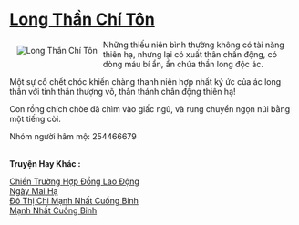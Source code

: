 <a href="https://truyenwiki.net/long-than-chi-ton.35085/" title="Long Thần Chí Tôn"><h1>Long Thần Chí Tôn</h1></a><div style="display:table"><img align="right" style="float: left; padding: 10px;" src="https://truyenwiki.net/a/img/str/src/35085.jpg" alt="Long Thần Chí Tôn">Những thiếu niên bình thường không có tài năng thiên hạ, nhưng lại có xuất thân chấn động, có dòng máu bí ẩn, ẩn chứa thần long độc ác.<p></p> Một sự cố chết chóc khiến chàng thanh niên hợp nhất ký ức của ác long thần với tinh thần thượng võ, thần thánh chấn động thiên hạ!<p></p> Con rồng chích chòe đã chìm vào giấc ngủ, và rung chuyển ngọn núi bằng một tiếng còi.<p></p> Nhóm người hâm mộ: 254466679</div><p><br><b>Truyện Hay Khác :</b></p><a href="https://truyenwiki.net/chien-truong-hop-dong-lao-dong.35400/" alt="Chiến Trường Hợp Đồng Lao Động">Chiến Trường Hợp Đồng Lao Động</a><br/><a href="https://sangtacviet.wordpress.com/2020/10/22/ngay-mai-ha/" alt="Ngày Mai Hạ">Ngày Mai Hạ</a><br/><a href="https://sangtacviet.wordpress.com/2020/10/22/do-thi-chi-manh-nhat-cuong-binh/" alt="Đô Thị Chi Mạnh Nhất Cuồng Binh">Đô Thị Chi Mạnh Nhất Cuồng Binh</a><br/><a href="https://github.com/nownovels/topcv/tree/master/truyenhay/35489" alt="Mạnh Nhất Cuồng Binh">Mạnh Nhất Cuồng Binh</a><br/>